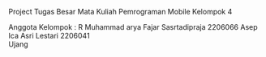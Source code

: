 Project Tugas Besar Mata Kuliah Pemrograman Mobile Kelompok 4 

Anggota Kelompok : 
  R Muhammad arya Fajar Sasrtadipraja 2206066
  Asep 
  Ica Asri Lestari 2206041  
  Ujang 

